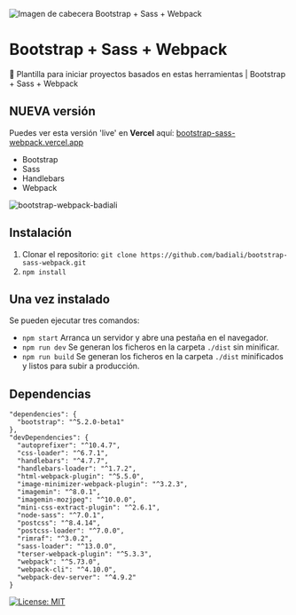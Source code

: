 ![Imagen de cabecera Bootstrap + Sass + Webpack](https://repository-images.githubusercontent.com/241963852/02a9dc00-5955-11ea-9e47-506b9d2fa5bf "Imagen de cabecera Bootstrap + Sass + Webpack")

# Bootstrap + Sass + Webpack
🚀 Plantilla para iniciar proyectos basados en estas herramientas | Bootstrap + Sass + Webpack

## NUEVA versión

Puedes ver esta versión 'live' en **Vercel** aquí:
[bootstrap-sass-webpack.vercel.app](https://bootstrap-sass-webpack.vercel.app/)

- Bootstrap
- Sass
- Handlebars
- Webpack

![bootstrap-webpack-badiali](https://user-images.githubusercontent.com/8589135/88863847-1ad39f00-d204-11ea-97d0-a452b226672a.gif)

## Instalación

1. Clonar el repositorio: `git clone https://github.com/badiali/bootstrap-sass-webpack.git`
2. `npm install`

## Una vez instalado

Se pueden ejecutar tres comandos:

- `npm start` Arranca un servidor y abre una pestaña en el navegador.
- `npm run dev` Se generan los ficheros en la carpeta `./dist` sin minificar.
- `npm run build` Se generan los ficheros en la carpeta `./dist` minificados y listos para subir a producción.

## Dependencias

```
"dependencies": {
  "bootstrap": "^5.2.0-beta1"
},
"devDependencies": {
  "autoprefixer": "^10.4.7",
  "css-loader": "^6.7.1",
  "handlebars": "^4.7.7",
  "handlebars-loader": "^1.7.2",
  "html-webpack-plugin": "^5.5.0",
  "image-minimizer-webpack-plugin": "^3.2.3",
  "imagemin": "^8.0.1",
  "imagemin-mozjpeg": "^10.0.0",
  "mini-css-extract-plugin": "^2.6.1",
  "node-sass": "^7.0.1",
  "postcss": "^8.4.14",
  "postcss-loader": "^7.0.0",
  "rimraf": "^3.0.2",
  "sass-loader": "^13.0.0",
  "terser-webpack-plugin": "^5.3.3",
  "webpack": "^5.73.0",
  "webpack-cli": "^4.10.0",
  "webpack-dev-server": "^4.9.2"
}
```

[![License: MIT](https://img.shields.io/badge/License-MIT-yellow.svg)](https://opensource.org/licenses/MIT)
